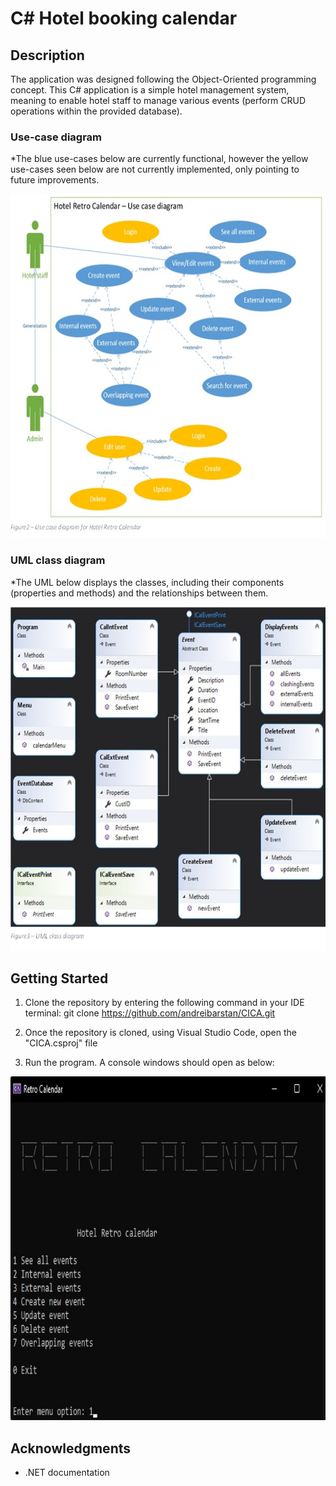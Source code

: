 # C# Hotel booking calendar


## Description

The application was designed following the Object-Oriented programming concept.
This C# application is a simple hotel management system, meaning to enable hotel staff to manage various events (perform CRUD operations within the provided database). 

### Use-case diagram

*The blue use-cases below are currently functional, however the yellow use-cases seen below are not currently implemented, only pointing to future improvements. 

<div style="text-align: center;">
    <img width="950" height="550" src="./screenshots/UseCaseDiagram.jpg">
</div>

### UML class diagram

*The UML below displays the classes, including their components (properties and methods) and the relationships between them.
<div style="text-align: center;">
    <img width="950" height="550" src="./screenshots/UML.jpg">
</div>

## Getting Started

1. Clone the repository by entering the following command in your IDE terminal:
	git clone https://github.com/andreibarstan/CICA.git

2. Once the repository is cloned, using Visual Studio Code, open the "CICA.csproj" file

3. Run the program. A console windows should open as below:
<div style="text-align: center;">
    <img width="950" height="550" src="./screenshots/Menu.jpg">
</div>	

## Acknowledgments

* .NET documentation